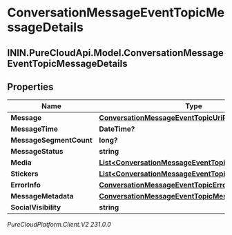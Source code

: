 # ConversationMessageEventTopicMessageDetails

## ININ.PureCloudApi.Model.ConversationMessageEventTopicMessageDetails

## Properties

|Name | Type | Description | Notes|
|------------ | ------------- | ------------- | -------------|
| **Message** | [**ConversationMessageEventTopicUriReference**](ConversationMessageEventTopicUriReference) |  | [optional] |
| **MessageTime** | **DateTime?** |  | [optional] |
| **MessageSegmentCount** | **long?** |  | [optional] |
| **MessageStatus** | **string** |  | [optional] |
| **Media** | [**List&lt;ConversationMessageEventTopicMessageMedia&gt;**](ConversationMessageEventTopicMessageMedia) |  | [optional] |
| **Stickers** | [**List&lt;ConversationMessageEventTopicMessageSticker&gt;**](ConversationMessageEventTopicMessageSticker) |  | [optional] |
| **ErrorInfo** | [**ConversationMessageEventTopicErrorDetails**](ConversationMessageEventTopicErrorDetails) |  | [optional] |
| **MessageMetadata** | [**ConversationMessageEventTopicMessageMetadata**](ConversationMessageEventTopicMessageMetadata) |  | [optional] |
| **SocialVisibility** | **string** |  | [optional] |



_PureCloudPlatform.Client.V2 231.0.0_
